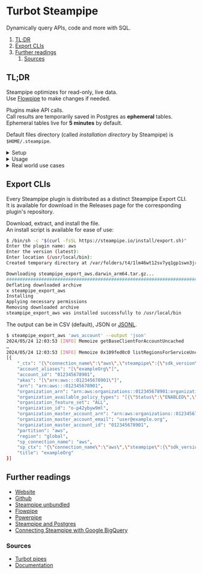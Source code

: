 # Turbot Steampipe

Dynamically query APIs, code and more with SQL.

1. [TL;DR](#tldr)
1. [Export CLIs](#export-clis)
1. [Further readings](#further-readings)
   1. [Sources](#sources)

## TL;DR

Steampipe optimizes for read-only, live data.<br/>
Use [Flowpipe] to make changes if needed.

Plugins make API calls.<br/>
Call results are temporarily saved in Postgres as **ephemeral** tables.<br/>
Ephemeral tables live for **5 minutes** by default.

Default files directory (called _installation directory_ by Steampipe) is `$HOME/.steampipe`.

<details>
  <summary>Setup</summary>

```sh
brew install 'turbot/tap/steampipe'

steampipe completion 'fish' | source
steampipe completion 'fish' > "$HOME/.config/fish/completions/steampipe.fish"

# Disable telemetry.
export STEAMPIPE_TELEMETRY='none'

# Most used configuration settings.
# Most can be set through switch.
# These are set to their defaults.
export \
  STEAMPIPE_INSTALL_DIR="${HOME}/.steampipe" \
  STEAMPIPE_LOG_LEVEL="WARN" \
  STEAMPIPE_MAX_PARALLEL=10 \
  STEAMPIPE_MOD_LOCATION="$PWD" \
  STEAMPIPE_UPDATE_CHECK=true
```

</details>

<details>
  <summary>Usage</summary>

```sh
# Install plugins.
steampipe plugin install 'steampipe' 'aws@^0.130' 'theapsgroup/gitlab@v0.6.0'

# List installed plugins.
steampipe plugin list

# Update plugins.
steampipe plugin update --all
steampipe plugin update 'steampipe' 'aws'

# Uninstall plugins.
steampipe plugin uninstall 'steampipe' 'theapsgroup/gitlab@0.6.0' 'hub.steampipe.io/plugins/turbot/aws@^0'

# Start the service.
steampipe service start
steampipe service start --database-port '9194'
steampipe service start --database-listen 'local' --database-password 'MyCustomPassword'

# Get the service's status.
steampipe service status
steampipe service status --all

# View the database's password.
steampipe service status --show-password

# Restart the service.
steampipe service restart

# Stop the service.
steampipe service stop
steampipe service stop --force

# List available queries.
# Requires the 'mod' folder to exist.
steampipe query list

# Start the interactive query console.
steampipe query

# Execute batch queries.
steampipe query 'query'
steampipe query 'query' --output 'json'
steampipe query 'query' --output 'csv' --separator '|'

# Execution of benchmarks and controls has been deprecated in favour of Powerpipe.
#steampipe check 'benchmark.cis_v130'
#steampipe check 'control.cis_v130_1_4' 'control.cis_v130_2_1_1'
#steampipe check 'all'
#steampipe check … --tag 'cis_level=1' --tag 'cis=true' --search-path-prefix 'aws_connection_2'
#steampipe check … --where "severity in ('critical', 'high')" --dry-run
#steampipe check … --theme 'light' --output 'brief' --export 'output.csv' --export 'output.json' --export 'md'
#steampipe check … --theme 'plain' --progress false
```

</details>

<details>
  <summary>Real world use cases</summary>

```sql
-- Find all the roles that have AWS-managed policies attached
select
  r.name,
  policy_arn,
  p.is_aws_managed
from
  aws_iam_role as r,
  jsonb_array_elements_text(attached_policy_arns) as policy_arn,
  aws_iam_policy as p
where
  p.arn = policy_arn
  and p.is_aws_managed;
```

Dashboards and Mods have been deprecated in favour of [Powerpipe]. Use it instead.

</details>

## Export CLIs

Every Steampipe plugin is distributed as a distinct Steampipe Export CLI.<br/>
It is available for download in the Releases page for the corresponding plugin's repository.

Download, extract, and install the file.<br/>
An install script is available for ease of use:

```sh
$ /bin/sh -c "$(curl -fsSL https://steampipe.io/install/export.sh)"
Enter the plugin name: aws
Enter the version (latest):
Enter location (/usr/local/bin):
Created temporary directory at /var/folders/t4/1lm46wt12sv7yq1gp1swn3jr0000gn/T/tmp.RpZLlzs2.

Downloading steampipe_export_aws.darwin_arm64.tar.gz...
######################################################################### 100.0%
Deflating downloaded archive
x steampipe_export_aws
Installing
Applying necessary permissions
Removing downloaded archive
steampipe_export_aws was installed successfully to /usr/local/bin
```

The output can be in CSV (default), JSON or [JSONL](https://jsonlines.org/).

```sh
$ steampipe_export_aws 'aws_account' --output 'json'
2024/05/24 12:03:53 [INFO] Memoize getBaseClientForAccountUncached
…
2024/05/24 12:03:53 [INFO] Memoize 0x109fed0c0 listRegionsForServiceUncached
[{
    "_ctx": "{\"connection_name\":\"aws\",\"steampipe\":{\"sdk_version\":\"5.10.0\"}}",
    "account_aliases": "[\"exampleOrg\"]",
    "account_id": "012345678901",
    "akas": "[\"arn:aws:::012345678901\"]",
    "arn": "arn:aws:::012345678901",
    "organization_arn": "arn:aws:organizations::012345678901:organization/o-p42ybyw9ml",
    "organization_available_policy_types": "[{\"Status\":\"ENABLED\",\"Type\":\"SERVICE_CONTROL_POLICY\"}]",
    "organization_feature_set": "ALL",
    "organization_id": "o-p42ybyw9ml",
    "organization_master_account_arn": "arn:aws:organizations::012345678901:account/o-p42ybyw9ml/012345678901",
    "organization_master_account_email": "user@example.org",
    "organization_master_account_id": "012345678901",
    "partition": "aws",
    "region": "global",
    "sp_connection_name": "aws",
    "sp_ctx": "{\"connection_name\":\"aws\",\"steampipe\":{\"sdk_version\":\"5.10.0\"}}",
    "title": "exampleOrg"
}]
```

## Further readings

- [Website]
- [Github]
- [Steampipe unbundled]
- [Flowpipe]
- [Powerpipe]
- [Steampipe and Postgres]
- [Connecting Steampipe with Google BigQuery]

### Sources

- [Turbot pipes]
- [Documentation]

<!--
  Reference
  ═╬═Time══
  -->

<!-- Knowledge base -->
[flowpipe]: flowpipe.md
[powerpipe]: powerpipe.md
[turbot pipes]: README.md

<!-- Upstream -->
[documentation]: https://steampipe.io/docs
[github]: https://github.com/turbot/steampipe
[steampipe unbundled]: https://steampipe.io/blog/steampipe-unbundled
[website]: https://steampipe.io/

<!-- Others -->
[connecting steampipe with google bigquery]: https://briansuk.medium.com/connecting-steampipe-with-google-bigquery-ae37f258090f
[steampipe and postgres]: https://www.reddit.com/r/aws/comments/uh8w9k/steampipe_and_postgres/
